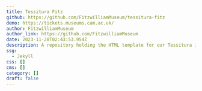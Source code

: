 ```yaml
---
title: Tessitura Fitz
github: https://github.com/FitzwilliamMuseum/tessitura-fitz
demo: https://tickets.museums.cam.ac.uk/
author: FitzwilliamMuseum
author_link: https://github.com/FitzwilliamMuseum
date: 2023-11-28T02:43:53.954Z
description: A repository holding the HTML template for our Tessitura installation
ssg:
  - Jekyll
css: []
cms: []
category: []
draft: false
---
```

